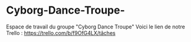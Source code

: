 # Cyborg-Dance-Troupe-
Espace de travail du groupe "Cyborg Dance Troupe" 
Voici le lien de notre Trello : https://trello.com/b/f9OfG4LX/tâches 


